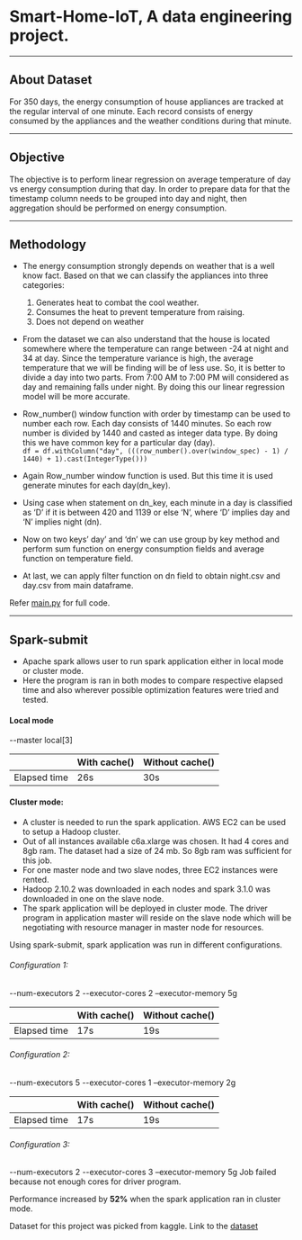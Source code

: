 # Smart-Home-IoT, A data engineering project.
***
## About Dataset
For 350 days, the energy consumption of house appliances are tracked at the regular interval of one minute. Each record consists of energy consumed by the appliances and the weather conditions during that minute. 
***
## Objective
The objective is to perform linear regression on average temperature of day vs energy consumption during that day. In order to prepare data for that the timestamp column needs to be grouped into day and night, then aggregation should be performed on energy consumption.
***
## Methodology
* The energy consumption strongly depends on weather that is a well know fact. Based on that we can classify the appliances into three categories:
  1. Generates heat to combat the cool weather.
  2. Consumes the heat to prevent temperature from raising.
  3. Does not depend on weather

* From the dataset we can also understand that the house is located somewhere where the temperature can range between -24 at night and 34 at day. Since the temperature variance is high, the average temperature that we will be finding will be of less use. So, it is better to divide a day into two parts. From 7:00 AM to 7:00 PM will considered as day and remaining falls under night. By doing this our linear regression model will be more accurate. 
* Row_number() window function with order by timestamp can be used to number each row. Each day consists of 1440 minutes. So each row number is divided by 1440 and casted as integer data type. By doing this we have common key for a particular day (day). </br>
 `df = df.withColumn("day", (((row_number().over(window_spec) - 1) / 1440) + 1).cast(IntegerType()))`
* Again Row_number window function is used. But this time it is used generate minutes for each day(dn_key).
* Using case when statement on dn_key, each minute in a day is classified as ‘D’ if it is between 420 and 1139 or else ‘N’, where ‘D’ implies day and ‘N’ implies night (dn).
* Now on two keys’ day’ and ‘dn’ we can use group by key method and perform sum function on energy consumption fields and average function on temperature field.
* At last, we can apply filter function on dn field to obtain night.csv and day.csv from main dataframe.

Refer [main.py]([your-project-name/blob/master/your-subfolder/README.md](https://github.com/mithun-sudo/Smart-Home-IoT/blob/main/main.py)) for full code.
***
## Spark-submit

* Apache spark allows user to run spark application either in local mode or cluster mode. 
* Here the program is ran in both modes to compare respective elapsed time and also wherever possible optimization features were tried and tested.

#### Local mode
 --master local[3]
 
|	      |With cache() | 	Without cache() |
|-------------|-------------|-------------------|
|Elapsed time |	    26s	    |         30s       |

#### Cluster mode:
* A cluster is needed to run the spark application. AWS EC2 can be used to setup a Hadoop cluster. 
* Out of all instances available c6a.xlarge was chosen. It had 4 cores and 8gb ram. The dataset had a size of 24 mb. So 8gb ram was sufficient for this job. 
* For one master node and two slave nodes, three EC2 instances were rented. 
* Hadoop 2.10.2 was downloaded in each nodes and spark 3.1.0 was downloaded in one on the slave node. 
* The spark application will be deployed in cluster mode. The driver program in application master will reside on the slave node which will be negotiating with  resource manager in master node for resources. 

Using spark-submit, spark application was run in different configurations.
###### Configuration 1:

--num-executors 2   --executor-cores 2   –executor-memory 5g

|	      |With cache() | 	Without cache() |
|-------------|-------------|-------------------|
|Elapsed time |	    17s	    |         19s       |

###### Configuration 2:

--num-executors 5   --executor-cores 1   –executor-memory 2g
	
|	      |With cache() | 	Without cache() |
|-------------|-------------|-------------------|
|Elapsed time |	    17s	    |         19s       |


###### Configuration 3:
--num-executors 2   --executor-cores 3   –executor-memory 5g
Job failed because not enough cores for driver program.


 
Performance increased by **52%** when the spark application ran in cluster mode.





Dataset for this project was picked from kaggle. Link to the [dataset](https://www.kaggle.com/datasets/taranvee/smart-home-dataset-with-weather-information)


 
 

